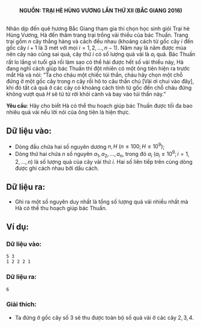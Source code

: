 **<center>NGUỒN: TRẠI HÈ HÙNG VƯƠNG LẦN THỨ XII (BẮC GIANG 2016)</center>**
<br>

Nhân dịp đến quê hương Bắc Giang tham gia thi chọn học sinh giỏi Trại hè Hùng Vương, Hà đến thăm trang trại trồng vải thiều của bác Thuấn. Trang trại gồm $n$ cây thẳng hàng và cách đều nhau (khoảng cách từ gốc cây $i$ đến gốc cây $i+1$ là $3$ mét với mọi $i=1,2,…,n-1$).
Năm nay là năm được mùa nên cây nào cũng sai quả, cây thứ $i$ có số lượng quả vải là $a_i$ quả. Bác Thuấn rất lo lắng vì tuổi già rồi làm sao có thể hái được hết số vải thiều này, Hà đang nghĩ cách giúp bác Thuấn thì đột nhiên có một ông tiên hiện ra trước mắt Hà và nói: “Ta cho cháu một chiếc túi thần, cháu hãy chọn một chỗ đứng ở một gốc cây trong $n$ cây rồi hô to câu thần chú [Vải ơi chui vào đây], khi đó tất cả quả ở các cây có khoảng cách tính từ gốc đến chỗ cháu đứng không vượt quá $H$ sẽ từ từ rời khỏi cành và bay vào túi thần này.”

**Yêu cầu**: Hãy cho biết Hà có thể thu hoạch giúp bác Thuấn được tối đa bao nhiêu quả vải nếu lời nói của ông tiên là hiện thực.

## Dữ liệu vào:
- Dòng đầu chứa hai số nguyên dương $n,H\ \left(n≤100; H≤10^9\right)$;
- Dòng thứ hai chứa $n$ số nguyên  $a_1,a_2,…,a_n$, trong đó $a_i\  \left(a_i≤10^9; i=1,2,…,n\right)$  là số lượng quả của cây vải thứ $i$.
Hai số liên tiếp trên cùng dòng được ghi cách nhau bởi dấu cách. 

## Dữ liệu ra:
- Ghi ra một số nguyên duy nhất là tổng số lượng quả vải nhiều nhất mà Hà có thể thu hoạch giúp bác Thuấn.

## Ví dụ:
### Dữ liệu vào:
```
5 3
1 2 2 2 1

```

### Dữ liệu ra:
```
6
```

### Giải thích:
- Ta đứng ở gốc cây số $3$ sẽ thu được toàn bộ số quả vải ở các cây $2, 3, 4$.